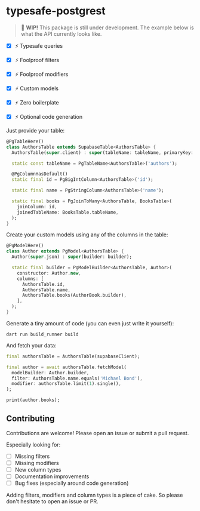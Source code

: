 # typesafe-postgrest

> 🚧 **WIP!** This package is still under development. The example below is what the API currently looks like.

- [x] ⚡️ Typesafe queries
- [x] ⚡️ Foolproof filters
- [x] ⚡️ Foolproof modifiers
- [x] ⚡️ Custom models
- [x] ⚡️ Zero boilerplate
- [x] ⚡️ Optional code generation


Just provide your table:
``` dart
@PgTableHere()
class AuthorsTable extends SupabaseTable<AuthorsTable> {
  AuthorsTable(super.client) : super(tableName: tableName, primaryKey: [id]);

  static const tableName = PgTableName<AuthorsTable>('authors');

  @PgColumnHasDefault()
  static final id = PgBigIntColumn<AuthorsTable>('id');

  static final name = PgStringColumn<AuthorsTable>('name');

  static final books = PgJoinToMany<AuthorsTable, BooksTable>(
    joinColumn: id,
    joinedTableName: BooksTable.tableName,
  );
}

```

Create your custom models using any of the columns in the table:
``` dart
@PgModelHere()
class Author extends PgModel<AuthorsTable> {
  Author(super.json) : super(builder: builder);

  static final builder = PgModelBuilder<AuthorsTable, Author>(
    constructor: Author.new,
    columns: [
      AuthorsTable.id,
      AuthorsTable.name,
      AuthorsTable.books(AuthorBook.builder),
    ],
  );
}
```

Generate a tiny amount of code (you can even just write it yourself):
``` shell
dart run build_runner build
```

And fetch your data:
``` dart
final authorsTable = AuthorsTable(supabaseClient);

final author = await authorsTable.fetchModel(
  modelBuilder: Author.builder,
  filter: AuthorsTable.name.equals('Michael Bond'),
  modifier: authorsTable.limit(1).single(),
);

print(author.books);
```

## Contributing
Contributions are welcome! Please open an issue or submit a pull request.

Especially looking for:
- [ ] Missing filters
- [ ] Missing modifiers
- [ ] New column types
- [ ] Documentation improvements
- [ ] Bug fixes (especially around code generation)

Adding filters, modifiers and column types is a piece of cake. So please don't hesitate to open an issue or PR.